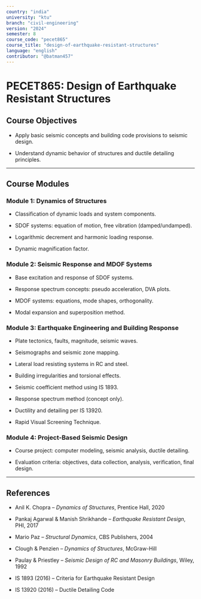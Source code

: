 ```yaml
---
country: "india"
university: "ktu"
branch: "civil-engineering"
version: "2024"
semester: 8
course_code: "pecet865"
course_title: "design-of-earthquake-resistant-structures"
language: "english"
contributor: "@batman457"
---
```


# PECET865: Design of Earthquake Resistant Structures

## Course Objectives

- Apply basic seismic concepts and building code provisions to seismic design.

- Understand dynamic behavior of structures and ductile detailing principles.

---

## Course Modules

### Module 1: Dynamics of Structures

- Classification of dynamic loads and system components.

- SDOF systems: equation of motion, free vibration (damped/undamped).

- Logarithmic decrement and harmonic loading response.

- Dynamic magnification factor.

### Module 2: Seismic Response and MDOF Systems

- Base excitation and response of SDOF systems.

- Response spectrum concepts: pseudo acceleration, DVA plots.

- MDOF systems: equations, mode shapes, orthogonality.

- Modal expansion and superposition method.

### Module 3: Earthquake Engineering and Building Response

- Plate tectonics, faults, magnitude, seismic waves.

- Seismographs and seismic zone mapping.

- Lateral load resisting systems in RC and steel.

- Building irregularities and torsional effects.

- Seismic coefficient method using IS 1893.

- Response spectrum method (concept only).

- Ductility and detailing per IS 13920.

- Rapid Visual Screening Technique.

### Module 4: Project-Based Seismic Design

- Course project: computer modeling, seismic analysis, ductile detailing.

- Evaluation criteria: objectives, data collection, analysis, verification, final design.

---

## References

- Anil K. Chopra – *Dynamics of Structures*, Prentice Hall, 2020

- Pankaj Agarwal & Manish Shrikhande – *Earthquake Resistant Design*, PHI, 2017

- Mario Paz – *Structural Dynamics*, CBS Publishers, 2004

- Clough & Penzien – *Dynamics of Structures*, McGraw-Hill

- Paulay & Priestley – *Seismic Design of RC and Masonry Buildings*, Wiley, 1992

- IS 1893 (2016) – Criteria for Earthquake Resistant Design

- IS 13920 (2016) – Ductile Detailing Code
